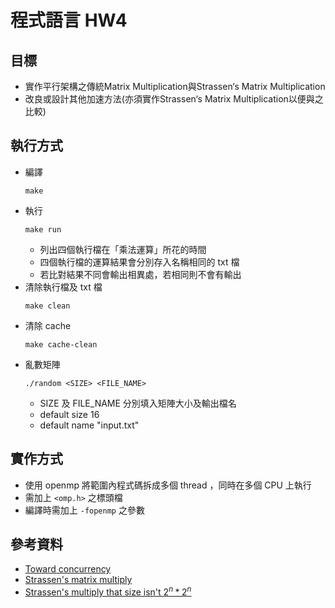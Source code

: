 # 程式語言 HW4
## 目標
* 實作平行架構之傳統Matrix Multiplication與Strassen‘s
Matrix Multiplication 
* 改良或設計其他加速方法(亦須實作Strassen‘s Matrix
Multiplication以便與之比較)
## 執行方式
* 編譯
    ```
    make
    ```
* 執行
    ```
    make run
    ```
    * 列出四個執行檔在「乘法運算」所花的時間
    * 四個執行檔的運算結果會分別存入名稱相同的 txt 檔
    * 若比對結果不同會輸出相異處，若相同則不會有輸出
* 清除執行檔及 txt 檔
    ```
    make clean
    ```
* 清除 cache
    ```
    make cache-clean
    ```
* 亂數矩陣 
    ```
    ./random <SIZE> <FILE_NAME>
    ```
    * SIZE 及 FILE_NAME 分別填入矩陣大小及輸出檔名
    * default size 16
    * default name "input.txt"

## 實作方式
* 使用 openmp 將範圍內程式碼拆成多個 thread ，同時在多個 CPU 上執行
* 需加上 `<omp.h>` 之標頭檔
* 編譯時需加上 `-fopenmp` 之參數

## 參考資料
* [Toward concurrency](https://hackmd.io/s/Skh_AaVix)
* [Strassen's matrix multiply](https://medium.com/human-in-a-machine-world/strassen-s-algorithm-for-matrix-multiplication-8aada6cda2fd)
* [Strassen's multiply that size isn't $2^n*2^n$](https://www.eecis.udel.edu/~saunders/courses/621/03f/modelV.pdf)